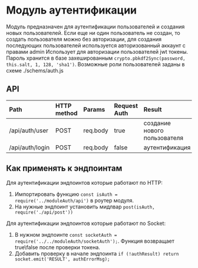 # Модуль аутентификации
Модуль предназначен для аутентификации пользователей и создания новых пользователей.
Если еще ни один пользователь не создан, то создать пользователя можно без авторизации, для создания последующих пользователей используется авторизованный аккаунт с правами admin
Использует для авторизации пользователей jwt токены.
Пароль хранится в базе захешированным ` crypto.pbkdf2Sync(password, this.salt, 1, 128, 'sha1') `.
Возможные роли пользователей заданы в схеме ./schems/auth.js 

## API

| Path        | HTTP method | Params | Request Auth | Result |
| :---------- | :---------- | :----- | :----------- | :----- |
| /api/auth/user | POST | req.body | true | создание нового пользователя |
| /api/auth/login | POST | req.body | false | аутентификация |

## Как применять к эндпоинтам
Для аутентификации эндпоинтов которые работают по HTTP:
1. Импортировать функцию ` const isAuth = require('../moduleAuth/api') ` в роутер модуля.
1. На нужные эндпоинт установить мидлвар  ` post(isAuth, require('./api/post')) `

Для аутентификации эндпоинтов которые работают по Socket:
1. В нужном эндпоинте ` const socketAuth = require('../../moduleAuth/socketAuth'); `. Функция возвращает true\false после проверки токена.
1. Добавить проверку в начале эндпоинта ` if (!authResult) return socket.emit('RESULT', authErrorMsg); `
